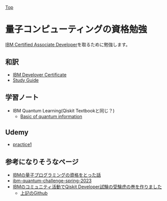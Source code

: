 [Top](https://malibu-cola.github.io/Hg-Web/)

# 量子コンピューティングの資格勉強

[IBM Certified Associate Developer](https://www.ibm.com/training/certification/ibm-certified-associate-developer-quantum-computation-using-qiskit-v02x-C0010300)を取るために勉強します。


## 和訳

- [IBM Develover Certificate](./Translate/WebsiteTranslate.md)
- [Study Guide](./Translate/StudyGuide.md)

## 学習ノート

- IBM Quantum Learning(Qiskit Textbookと同じ？)
  - [Basic of quantum information](./IBMQuantumLearning/BasicOfQuantumInformation/SingleSystem.md)

## Udemy

- [practice1](./Udemy/practice1.md)

## 参考になりそうなページ

- [IBMの量子プログラミングの資格をとった話](https://tech-blog.cloud-config.jp/2022-01-11-archive-ibm-quantum-developer)
- [ibm-quantum-challenge-spring-2023](https://github.com/qiskit-community/ibm-quantum-challenge-spring-2023)
- [IBMのコミュニティ活動でQiskit Developer試験の受験虎の巻を作りました](https://qiita.com/w371dy/items/bc188f70ffdc2e7b9c7a)
  - [上記のGithub](https://github.com/wg-quantum/quantum-education-2022/blob/main/2_basic/)